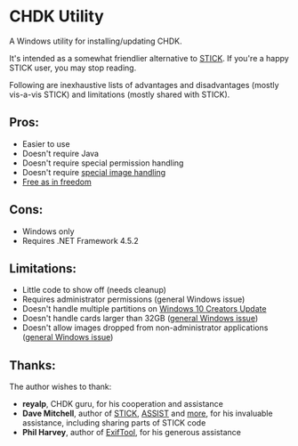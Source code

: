 # CHDK Utility

A Windows utility for installing/updating CHDK.

It's intended as a somewhat friendlier alternative to [STICK](http://www.zenoshrdlu.com/stick/stick.html). If you're a happy STICK user, you may stop reading.

Following are inexhaustive lists of advantages and disadvantages (mostly vis-a-vis STICK) and limitations (mostly shared with STICK).

## Pros:

+ Easier to use
+ Doesn't require Java
+ Doesn't require special permission handling
+ Doesn't require [special image handling](http://www.zenoshrdlu.com/stick/stickextra.html)
+ [Free as in freedom](https://www.gnu.org/licenses/old-licenses/gpl-2.0.txt)

## Cons:

- Windows only
- Requires .NET Framework 4.5.2

## Limitations:

- Little code to show off (needs cleanup)
- Requires administrator permissions (general Windows issue)
- Doesn't handle multiple partitions on [Windows 10 Creators Update](https://thewincentral.com/windows-10-creators-update-allows-multiple-partitions-usb-drive/)
- Doesn't handle cards larger than 32GB ([general Windows issue](http://www.ridgecrop.demon.co.uk/guiformat.htm))
- Doesn't allow images dropped from non-administrator applications ([general Windows issue](https://superuser.com/questions/59051/drag-and-drop-file-into-application-under-run-as-administrator)) 

## Thanks:

The author wishes to thank:

* **reyalp**, CHDK guru, for his cooperation and assistance
* **Dave Mitchell**, author of [STICK](http://www.zenoshrdlu.com/stick/stick.html), [ASSIST](http://zenoshrdlu.com/assist/assist.html) and [more](http://www.zenoshrdlu.com/kapstuff/zchdkstuff.html), for his invaluable assistance, including sharing parts of STICK code
* **Phil Harvey**, author of [ExifTool](http://www.sno.phy.queensu.ca/~phil/exiftool/), for his generous assistance
